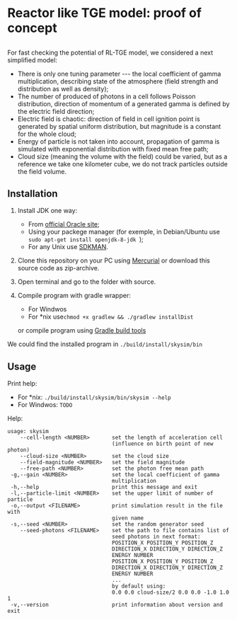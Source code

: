 # Reactor like TGE model: proof of concept

## 
For fast checking the potential of RL-TGE model, we considered a next simplified model:  
* There is only one tuning parameter --- the local coefficient of gamma multiplication, describing state of the atmosphere (field strength and distribution as well as density);
* The number of produced of photons in a cell follows Poisson distribution, direction of momentum of a generated gamma is defined by the electric field direction;
* Electric field is chaotic: direction of field in cell ignition point is generated by spatial uniform distribution, but magnitude is a constant for the whole cloud;
* Energy of particle is not taken into account, propagation of gamma is simulated with exponential distribution with fixed mean free path;
* Cloud size (meaning the volume with the field) could be varied, but as a reference we take one kilometer cube, we do not track particles outside the field volume. 
## Installation

1. Install JDK one way:
    * From [official Oracle site](https://www.oracle.com/technetwork/java/javase/downloads/jdk8-downloads-2133151.html);
    * Using your packege manager (for exemple, in Debian/Ubuntu use `sudo apt-get install openjdk-8-jdk
`);
    * For any Unix use [SDKMAN](https://sdkman.io/).
2. Clone this repository on your PC using [Mercurial](https://www.mercurial-scm.org/) or download this source code as zip-archive.

3. Open terminal and go to the folder with source.

4. Compile program with gradle wrapper:
    * For Windwos 
    * For *nix use`chmod +x gradlew && ./gradlew installDist`
    
    or
    compile program using [Gradle build tools](https://gradle.org/)

We could find the installed program in `./build/install/skysim/bin`

## Usage

Print help:
* For *nix: `./build/install/skysim/bin/skysim --help`
* For Windwos: `TODO`
    
Help:
```
usage: skysim
    --cell-length <NUMBER>       set the length of acceleration cell
                                 (influence on birth point of new photon)
    --cloud-size <NUMBER>        set the cloud size
    --field-magnitude <NUMBER>   set the field magnitude
    --free-path <NUMBER>         set the photon free mean path
 -g,--gain <NUMBER>              set the local coefficient of gamma
                                 multiplication
 -h,--help                       print this message and exit
 -l,--particle-limit <NUMBER>    set the upper limit of number of particle
 -o,--output <FILENAME>          print simulation result in the file with
                                 given name
 -s,--seed <NUMBER>              set the random generator seed
    --seed-photons <FILENAME>    set the path to file contains list of
                                 seed photons in next format:
                                 POSITION_X POSITION_Y POSITION_Z
                                 DIRECTION_X DIRECTION_Y DIRECTION_Z
                                 ENERGY NUMBER
                                 POSITION_X POSITION_Y POSITION_Z
                                 DIRECTION_X DIRECTION_Y DIRECTION_Z
                                 ENERGY NUMBER
                                 ...
                                 by default using:
                                 0.0 0.0 cloud-size/2 0.0 0.0 -1.0 1.0 1
 -v,--version                    print information about version and exit

```